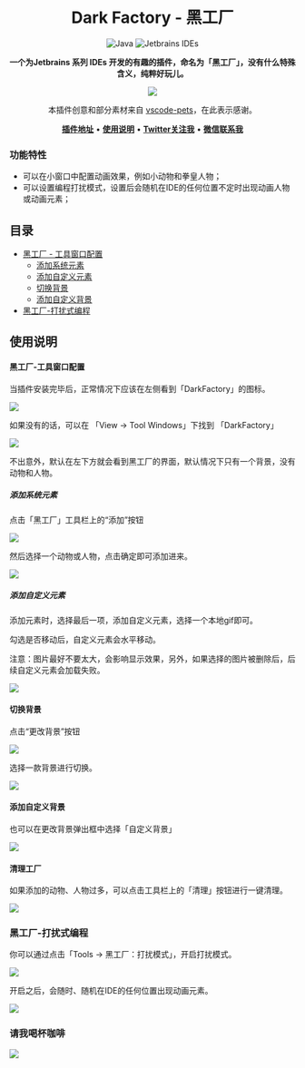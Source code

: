 <div align="center">
<h1>Dark Factory - 黑工厂</h1>

![Java](https://img.shields.io/badge/Java-EBB851?style=for-the-badge&logoColor=#FF4088)    ![Jetbrains IDEs](https://img.shields.io/badge/Jetbrains&nbsp;IDEs-34BA91?style=for-the-badge&logo=Jetbrains&logoColor=#FF4088)

<strong>一个为Jetbrains 系列 IDEs 开发的有趣的插件，命名为「黑工厂」，没有什么特殊含义，纯粹好玩儿。</strong>

![](https://hexo.moonkite.cn/blog/202408251339708.png)

本插件创意和部分素材来自 [vscode-pets](https://marketplace.visualstudio.com/items?itemName=tonybaloney.vscode-pets)，在此表示感谢。

[**插件地址**](https://plugins.jetbrains.com/plugin/25192-dark-factory) • [**使用说明**](#使用说明) • [**Twitter关注我**](https://x.com/moon_kites)  • [**微信联系我**](https://www.moonkite.cn/wechat)
</div>

### 功能特性

- 可以在小窗口中配置动画效果，例如小动物和拳皇人物；
- 可以设置编程打扰模式，设置后会随机在IDE的任何位置不定时出现动画人物或动画元素；

## 目录

- [黑工厂 - 工具窗口配置](#黑工厂-工具窗口配置)
    * [添加系统元素](#添加系统元素)
    * [添加自定义元素](#添加自定义元素)
    * [切换背景](#切换背景)
    * [添加自定义背景](#添加自定义背景)
- [黑工厂-打扰式编程](#黑工厂-打扰式编程)

    
## 使用说明
#### 黑工厂-工具窗口配置

当插件安装完毕后，正常情况下应该在左侧看到「DarkFactory」的图标。

![](https://hexo.moonkite.cn/blog/202408251335945.png)

如果没有的话，可以在 「View -> Tool Windows」下找到 「DarkFactory」

![](https://hexo.moonkite.cn/blog/202408251335969.png)

不出意外，默认在左下方就会看到黑工厂的界面，默认情况下只有一个背景，没有动物和人物。

##### 添加系统元素

点击「黑工厂」工具栏上的“添加”按钮

![](https://hexo.moonkite.cn/blog/202408241300245.png)

然后选择一个动物或人物，点击确定即可添加进来。

![](https://hexo.moonkite.cn/blog/202408241355800.gif)


##### 添加自定义元素
添加元素时，选择最后一项，添加自定义元素，选择一个本地gif即可。

勾选是否移动后，自定义元素会水平移动。

注意：图片最好不要太大，会影响显示效果，另外，如果选择的图片被删除后，后续自定义元素会加载失败。

![](https://hexo.moonkite.cn/blog/202408251338487.png)

#### 切换背景
点击“更改背景”按钮

![](https://hexo.moonkite.cn/blog/202408251338752.png)

选择一款背景进行切换。

![](https://hexo.moonkite.cn/blog/202408251338058.png)

#### 添加自定义背景
也可以在更改背景弹出框中选择「自定义背景」

![](https://hexo.moonkite.cn/blog/202408251339504.png)

#### 清理工厂

如果添加的动物、人物过多，可以点击工具栏上的「清理」按钮进行一键清理。

![](https://hexo.moonkite.cn/blog/202408251339203.png)

### 黑工厂-打扰式编程

你可以通过点击「Tools -> 黑工厂：打扰模式」，开启打扰模式。

![](https://hexo.moonkite.cn/blog/202408251339143.png)

开启之后，会随时、随机在IDE的任何位置出现动画元素。

![](https://hexo.moonkite.cn/blog/202408251339708.png)

### 请我喝杯咖啡

![](https://hexo.moonkite.cn/blog/202408251510291.png)